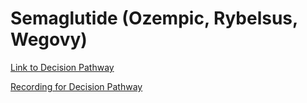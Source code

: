 # Semaglutide (Ozempic, Rybelsus, Wegovy)

[Link to Decision Pathway](https://mygainwell-my.sharepoint.com/:w:/g/personal/cassandra_roach_gainwelltechnologies_com/EbkAQ5klIW1Olrx0WShhrA4BFgu1DO2Adg8vlpwbfguUsw?e=NQI3HS)

[Recording for Decision Pathway](https://mygainwell-my.sharepoint.com/:v:/g/personal/cassandra_roach_gainwelltechnologies_com/EZlbFnYIdd5GgHRHv6_fLuwBFnGB7gXaAwTHZ_ojkOv0cw?e=OKgikE)
